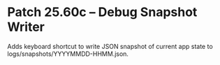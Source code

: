 # Patch 25.60c – Debug Snapshot Writer

Adds keyboard shortcut to write JSON snapshot of current app state to logs/snapshots/YYYYMMDD-HHMM.json.
